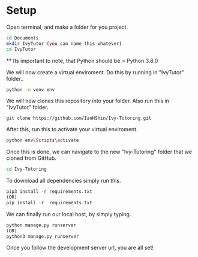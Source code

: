 # Setup  
Open terminal, and make a folder for you project.
```bash
cd Documents 
mkdir IvyTutor (you can name this whatever)
cd IvyTutor
``` 
** Its important to note, that Python should be > Python 3.8.0

We will now create a virtual enviroment. Do this by running in "IvyTutor" folder..
```bash
python -m venv env 
```
We will now clones this repository into your folder. Also run this in "IvyTutor" folder. 
```git
git clone https://github.com/IanHShin/Ivy-Tutoring.git
```
After this, run this to activate your virtual enviroment.
```bash 
python env\Scripts\activate 
```
Once this is done, we can navigate to the new "Ivy-Tutoring" folder that we cloned from GitHub. 
```bash
cd Ivy-Tutoring
```
To download all dependencies simply run this. 
```python 
pip3 install -r requirements.txt 
(OR)
pip install -r  requirements.txt
```
We can finally run our local host, by simply typing.
```python 
python manage.py runserver 
(OR)
python3 manage.py runserver
```
Once you follow the development server url, you are all set!



 
